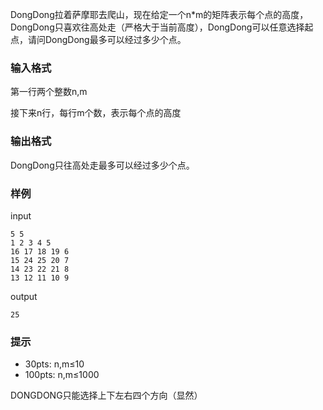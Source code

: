 DongDong拉着萨摩耶去爬山，现在给定一个n*m的矩阵表示每个点的高度，DongDong只喜欢往高处走（严格大于当前高度），DongDong可以任意选择起点，请问DongDong最多可以经过多少个点。

### 输入格式

第一行两个整数n,m

接下来n行，每行m个数，表示每个点的高度

### 输出格式

DongDong只往高处走最多可以经过多少个点。

### 样例

input

```
5 5
1 2 3 4 5
16 17 18 19 6
15 24 25 20 7
14 23 22 21 8
13 12 11 10 9
```

output

```
25
```

### 提示

- 30pts: n,m≤10
- 100pts: n,m≤1000

DONGDONG只能选择上下左右四个方向（显然）